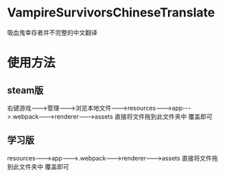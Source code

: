 # VampireSurvivorsChineseTranslate
吸血鬼幸存者并不完整的中文翻译

# 使用方法
## steam版
   右键游戏--->管理--->浏览本地文件--->resources--->app--->.webpack--->renderer--->assets
    直接将文件拖到此文件夹中 覆盖即可
## 学习版
   resources--->app--->.webpack--->renderer--->assets
    直接将文件拖到此文件夹中 覆盖即可
